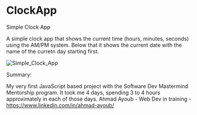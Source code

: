 # ClockApp
Simple Clock App

A simple clock app that shows the current time (hours, minutes, seconds) using the AM/PM system. Below that it shows the current date with the name of the curretn day starting first.

![Simple_Clock_App](https://user-images.githubusercontent.com/107888495/224503698-7f5d37a1-1290-4e7a-9522-307088d1322b.png)

Summary: 

My very first JavaScript based project with the Software Dev Mastermind Mentorship program. It took me 4 days, spending 3 to 4 hours approximately in each of those days. 
Ahmad Ayoub - Web Dev in training - https://www.linkedin.com/in/ahmad-ayoub/
